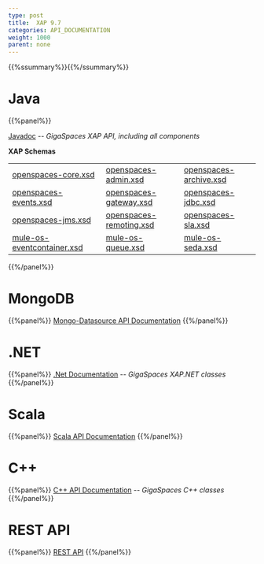 ```yaml
---
type: post
title:  XAP 9.7
categories: API_DOCUMENTATION
weight: 1000
parent: none
---
```


{{%ssummary%}}{{%/ssummary%}}

# Java

{{%panel%}}

[Javadoc](http://www.gigaspaces.com/docs/JavaDoc9.7/index.html) -- _GigaSpaces XAP API, including all components_



**XAP Schemas**

|    |     |       |
|----|-----|-------|
|[openspaces-core.xsd](http://www.openspaces.org/schema/9.7/core/openspaces-core.xsd)|[openspaces-admin.xsd](http://www.openspaces.org/schema/9.7/admin/openspaces-admin.xsd)|[openspaces-archive.xsd](http://www.openspaces.org/schema/9.7/archive/openspaces-archive.xsd)|
|[openspaces-events.xsd](http://www.openspaces.org/schema/9.7/events/openspaces-events.xsd)|[openspaces-gateway.xsd](http://www.openspaces.org/schema/9.7/core/gateway/openspaces-gateway.xsd)|[openspaces-jdbc.xsd](http://www.openspaces.org/schema/9.7/jdbc/openspaces-jdbc.xsd)|
|[openspaces-jms.xsd](http://www.openspaces.org/schema/9.7/jms/openspaces-jms.xsd)|[openspaces-remoting.xsd](http://www.openspaces.org/schema/9.7/remoting/openspaces-remoting.xsd)|[openspaces-sla.xsd](http://www.openspaces.org/schema/9.7/sla/openspaces-sla.xsd)|
|[mule-os-eventcontainer.xsd](http://www.openspaces.org/schema/9.7/mule/mule-os-eventcontainer.xsd)|[mule-os-queue.xsd](http://www.openspaces.org/schema/9.7/mule/mule-os-queue.xsd)|[mule-os-seda.xsd](http://www.openspaces.org/schema/9.7/mule/mule-os-seda.xsd)|


{{%/panel%}}

# MongoDB
{{%panel%}}
[Mongo-Datasource API Documentation](http://www.gigaspaces.com/docs/mongoeds-docs9.7/apidocs/)
{{%/panel%}}




# .NET
{{%panel%}}
[.Net Documentation](http://www.gigaspaces.com/docs/dotnetdocs9.7) -- _GigaSpaces XAP.NET classes_
{{%/panel%}}

# Scala
{{%panel%}}
[Scala API Documentation](http://www.gigaspaces.com/docs/scaladocs9.7)
{{%/panel%}}

# C++
{{%panel%}}
[C+\+ API Documentation](http://www.gigaspaces.com/docs/cppdocs9.7/annotated.html) -- _GigaSpaces C+\+ classes_
{{%/panel%}}


# REST API
{{%panel%}}
[REST API](/xap97/rest-api.html)
{{%/panel%}}

